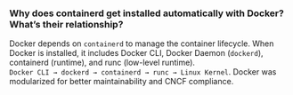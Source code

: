 ### Why does containerd get installed automatically with Docker? What’s their relationship?

Docker depends on `containerd` to manage the container lifecycle. When Docker is installed, it includes Docker CLI, Docker Daemon (`dockerd`), containerd (runtime), and runc (low-level runtime).  
`Docker CLI → dockerd → containerd → runc → Linux Kernel`. Docker was modularized for better maintainability and CNCF compliance.
